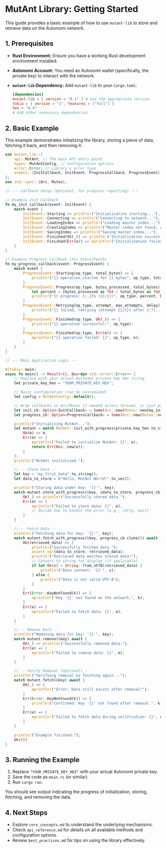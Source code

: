 # MutAnt Library: Getting Started

This guide provides a basic example of how to use `mutant-lib` to store and retrieve data on the Autonomi network.

## 1. Prerequisites

*   **Rust Environment:** Ensure you have a working Rust development environment installed.
*   **Autonomi Account:** You need an Autonomi wallet (specifically, the private key) to interact with the network.
*   **`mutant-lib` Dependency:** Add `mutant-lib` to your `Cargo.toml`:

    ```toml
    [dependencies]
    mutant-lib = { version = "0.1" } # Use the appropriate version
    tokio = { version = "1", features = ["full"] }
    hex = "0.4"
    # Add other necessary dependencies
    ```

## 2. Basic Example

This example demonstrates initializing the library, storing a piece of data, fetching it back, and then removing it.

```rust
use mutant_lib::{
    api::MutAnt, // The main API entry point
    types::MutAntConfig, // Configuration options
    error::Error, // Library's error type
    events::{InitCallback, InitEvent, ProgressCallback, ProgressEvent}
};
use std::sync::{Arc, Mutex};

// --- Callback Setup (Optional, for progress reporting) ---

// Example Init Callback
fn my_init_callback(event: InitEvent) {
    match event {
        InitEvent::Starting => println!("Initialization starting..."),
        InitEvent::Connecting => println!("Connecting to network..."),
        InitEvent::LoadingIndex => println!("Loading master index..."),
        InitEvent::CreatingIndex => println!("Master index not found, creating new one..."),
        InitEvent::SavingIndex => println!("Saving master index..."),
        InitEvent::Finished(Ok(_)) => println!("Initialization successful!"),
        InitEvent::Finished(Err(e)) => eprintln!("Initialization failed: {}", e),
    }
}

// Example Progress Callback (for Store/Fetch)
fn my_progress_callback(event: ProgressEvent) {
    match event {
        ProgressEvent::Starting(op_type, total_bytes) => {
            println!("{} operation started for {} bytes", op_type, total_bytes);
        }
        ProgressEvent::Progress(op_type, bytes_processed, total_bytes) => {
            let percent = (bytes_processed as f64 / total_bytes as f64) * 100.0;
            println!("{} progress: {:.2}% ({}/{})", op_type, percent, bytes_processed, total_bytes);
        }
        ProgressEvent::Retrying(op_type, attempt, max_attempts, delay) => {
            println!("{} failed, retrying (attempt {}/{}) after {:?}...", op_type, attempt, max_attempts, delay);
        }
        ProgressEvent::Finished(op_type, Ok(_)) => {
            println!("{} operation successful!", op_type);
        }
        ProgressEvent::Finished(op_type, Err(e)) => {
            eprintln!("{} operation failed: {}", op_type, e);
        }
    }
}

// --- Main Application Logic ---

#[tokio::main]
async fn main() -> Result<(), Box<dyn std::error::Error>> {
    // Replace with your actual Autonomi private key hex string
    let private_key_hex = "YOUR_PRIVATE_KEY_HEX";

    // Basic configuration (can be customized)
    let config = MutAntConfig::default();

    // Wrap callbacks in Arc/Mutex if needed across threads, or just pass function pointers
    let init_cb: Option<InitCallback> = Some(Arc::new(Mutex::new(my_init_callback)));
    let progress_cb: Option<ProgressCallback> = Some(Arc::new(Mutex::new(my_progress_callback)));

    println!("Initializing MutAnt...");
    let mutant = match MutAnt::init_with_progress(private_key_hex.to_string(), config, init_cb).await {
        Ok(m) => m,
        Err(e) => {
            eprintln!("Failed to initialize MutAnt: {}", e);
            return Err(Box::new(e));
        }
    };
    println!("MutAnt initialized.");

    // -- Store Data --
    let key = "my_first_data".to_string();
    let data_to_store = b"Hello, MutAnt World!".to_vec();

    println!("Storing data under key: '{}'", key);
    match mutant.store_with_progress(&key, &data_to_store, progress_cb.clone()).await {
        Ok(_) => println!("Successfully stored data."),
        Err(e) => {
            eprintln!("Failed to store data: {}", e);
            // Decide how to handle the error (e.g., retry, exit)
        }
    }

    // -- Fetch Data --
    println!("Fetching data for key: '{}'", key);
    match mutant.fetch_with_progress(&key, progress_cb.clone()).await {
        Ok(retrieved_data) => {
            println!("Successfully fetched data.");
            assert_eq!(data_to_store, retrieved_data);
            println!("Retrieved data matches stored data!");
            // Convert to string for display (if applicable)
            if let Ok(s) = String::from_utf8(retrieved_data) {
                println!("Data content: '{}'", s);
            } else {
                println!("Data is not valid UTF-8");
            }
        }
        Err(Error::KeyNotFound(k)) => {
            eprintln!("Key '{}' not found on the network.", k);
        }
        Err(e) => {
            eprintln!("Failed to fetch data: {}", e);
        }
    }

    // -- Remove Data --
    println!("Removing data for key: '{}'", key);
    match mutant.remove(&key).await {
        Ok(_) => println!("Successfully removed data."),
        Err(e) => {
            eprintln!("Failed to remove data: {}", e);
        }
    }

    // -- Verify Removal (Optional) --
    println!("Verifying removal by fetching again...");
    match mutant.fetch(&key).await {
        Ok(_) => {
            eprintln!("Error: Data still exists after removal!");
        }
        Err(Error::KeyNotFound(k)) => {
            println!("Confirmed: Key '{}' not found after removal.", k);
        }
        Err(e) => {
            eprintln!("Failed to fetch data during verification: {}", e);
        }
    }

    println!("Example finished.");
    Ok(())
}

```

## 3. Running the Example

1.  Replace `"YOUR_PRIVATE_KEY_HEX"` with your actual Autonomi private key.
2.  Save the code as `main.rs` (or similar).
3.  Run `cargo run`.

You should see output indicating the progress of initialization, storing, fetching, and removing the data.

## 4. Next Steps

*   Explore `core_concepts.md` to understand the underlying mechanisms.
*   Check `api_reference.md` for details on all available methods and configuration options.
*   Review `best_practices.md` for tips on using the library effectively. 